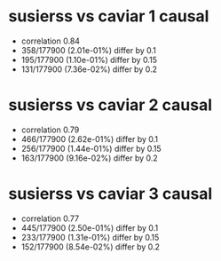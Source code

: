 # susierss vs caviar  1 causal

- correlation 0.84
- 358/177900 (2.01e-01%) differ by 0.1
- 195/177900 (1.10e-01%) differ by 0.15
- 131/177900 (7.36e-02%) differ by 0.2


# susierss vs caviar  2 causal

- correlation 0.79
- 466/177900 (2.62e-01%) differ by 0.1
- 256/177900 (1.44e-01%) differ by 0.15
- 163/177900 (9.16e-02%) differ by 0.2


# susierss vs caviar  3 causal

- correlation 0.77
- 445/177900 (2.50e-01%) differ by 0.1
- 233/177900 (1.31e-01%) differ by 0.15
- 152/177900 (8.54e-02%) differ by 0.2


